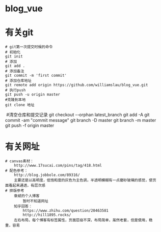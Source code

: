 # blog_vue
# 有关git
	# git第一次提交时候的命令
	# 初始化
	git init
	# 添加
	git add .
	# 添加备注
	git commit -m 'first commit'
	# 添加仓库地址
	git remote add origin https://github.com/williamslau/blog_vue.git
	# 执行push
	git push -u origin master
	#克隆到本地
	git clone 地址
  #清空仓库和提交记录
  git checkout --orphan latest_branch
  git add -A
  git commit -am "commit message"
  git branch -D master
  git branch -m master
  git push -f origin master
# 有关网址
	# canvas素材：
		http://www.17sucai.com/pins/tag/418.html
	# 配色参考：
		http://blog.jobbole.com/89316/
		主要还是以高明度，低饱和度的灰色为主色调，半透明模糊有一点磨砂玻璃的感觉，使页面看起来通透，有层次感
	# 排版参考
		章斌的个人博客
        	暂时不知道网址
		知乎回答：
			https://www.zhihu.com/question/20463581
			http://hill1895.rocks/
		左右布局，每个博客有标签属性，页面层级不深，布局简单，虽然老套，但是使用，稳重，容易

